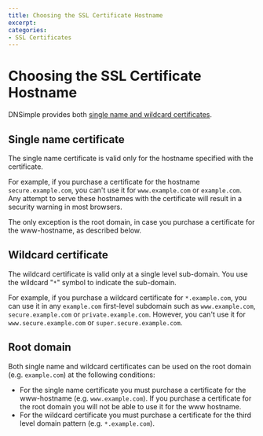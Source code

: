 ```yaml
---
title: Choosing the SSL Certificate Hostname
excerpt: 
categories:
- SSL Certificates
---
```


# Choosing the SSL Certificate Hostname

DNSimple provides both [single name and wildcard certificates](/articles/ssl-certificates).

## Single name certificate

The single name certificate is valid only for the hostname specified with the certificate.

For example, if you purchase a certificate for the hostname `secure.example.com`, you can't use it for `www.example.com` or `example.com`. Any attempt to serve these hostnames with the certificate will result in a security warning in most browsers.

The only exception is the root domain, in case you purchase a certificate for the www-hostname, as described below.

## Wildcard certificate

The wildcard certificate is valid only at a single level sub-domain. You use the wildcard "`*`" symbol to indicate the sub-domain.

For example, if you purchase a wildcard certificate for `*.example.com`, you can use it in any `example.com` first-level subdomain such as `www.example.com`, `secure.example.com` or `private.example.com`. However, you can't use it for `www.secure.example.com` or `super.secure.example.com`.

## Root domain

Both single name and wildcard certificates can be used on the root domain (e.g. `example.com`) at the following conditions:

- For the single name certificate you must purchase a certificate for the www-hostname (e.g. `www.example.com`). If you purchase a certificate for the root domain you will not be able to use it for the www hostname.
- For the wildcard certificate you must purchase a certificate for the third level domain pattern (e.g. `*.example.com`).

